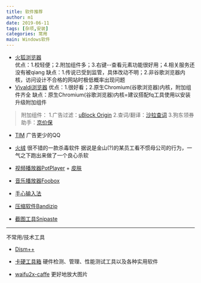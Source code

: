 ```yaml
---
title: 软件推荐
author: m1
date: 2019-06-11
tags: [杂项,安装]
categories: 常用
main: Windows软件
---
```


* [火狐浏览器](https://www.mozilla.org/zh-CN/firefox/new/?redirect_source=firefox-com)  
    优点：1.校轻便；2.附加组件多；3.右键--查看元素功能很好用；4.相关服务还没有被qiang
    缺点：1.传说已受到监管，具体改动不明；2.非谷歌浏览器内核，访问设计不合格的网站时极低概率出现问题
* [Vivaldi浏览器](https://vivaldi.com/zh-hans/)
    优点：1.很好看；2.原生Chromium(谷歌浏览器)内核，附加组件齐全
    缺点：原生Chromium(谷歌浏览器)内核=建议搭配fq工具使用以安装升级附加组件

> 附加组件：
> 1.广告过滤：[uBlock Origin](https://addons.mozilla.org/zh-CN/firefox/addon/ublock-origin/) 
> 2.查词/翻译：[沙拉查词](https://saladict.crimx.com/)
> 3.狗东领券助手：[京价保](https://jjb.im/)

* [TIM](https://office.qq.com/) 广告更少的QQ

* [火绒](https://www.huorong.cn/) 很不错的一款杀毒软件
    <span class="heimu" title="你知道的太多了">据说是金山(?)的某员工看不惯母公司的行为，一气之下跑出来做了一个良心杀软</span>

* [视频播放器PotPlayer](http://potplayer.daum.net/?lang=zh_CN) + [皮肤](http://ous0jv9wu.bkt.clouddn.com/modern_x_for_potplayer_update_by_illequal-d9a1sdy.zip)

* [音乐播放器Foobox](https://pan.baidu.com/s/1o8GmTsu)

* [手心输入法](http://www.xinshuru.com/)

* [压缩软件Bandizip](https://www.bandisoft.com/bandizip/)

* [截图工具Snipaste](https://zh.snipaste.com/)

---

不常用/技术工具

* [Dism++](https://www.chuyu.me/zh-Hans/index.html)

* [卡硬工具箱](http://www.kbtool.cn/)  硬件检测、管理、性能测试工具以及各种实用软件

* [waifu2x-caffe](https://github.com/lltcggie/waifu2x-caffe/releases) 更好地放大图片
